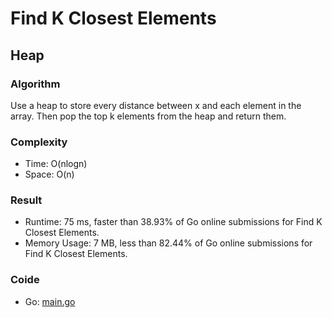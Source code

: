 # Find K Closest Elements



## Heap



### Algorithm

Use a heap to store every distance between x and each element in the array. Then pop the top k elements from the heap and return them.


### Complexity

- Time: O(nlogn)
- Space: O(n)


### Result

- Runtime: 75 ms, faster than 38.93% of Go online submissions for Find K Closest Elements.
- Memory Usage: 7 MB, less than 82.44% of Go online submissions for Find K Closest Elements.


### Coide

- Go: [main.go](#maingo)